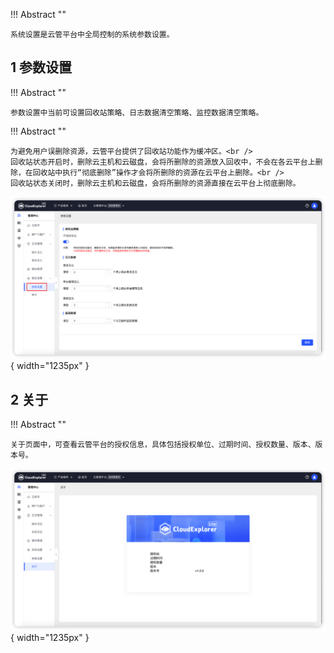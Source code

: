 
!!! Abstract ""

    系统设置是云管平台中全局控制的系统参数设置。

## 1 参数设置

!!! Abstract ""

    参数设置中当前可设置回收站策略、日志数据清空策略、监控数据清空策略。

!!! Abstract ""

    为避免用户误删除资源，云管平台提供了回收站功能作为缓冲区。<br />
    回收站状态开启时，删除云主机和云磁盘，会将所删除的资源放入回收中，不会在各云平台上删除，在回收站中执行“彻底删除”操作才会将所删除的资源在云平台上删除。<br />
    回收站状态关闭时，删除云主机和云磁盘，会将所删除的资源直接在云平台上彻底删除。

![参数设置](../../img/management/参数设置.png){ width="1235px" }

## 2  关于

!!! Abstract ""

    关于页面中，可查看云管平台的授权信息，具体包括授权单位、过期时间、授权数量、版本、版本号。

![关于](../../img/management/关于.png){ width="1235px" }